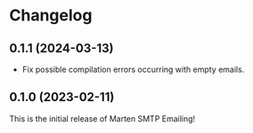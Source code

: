 # Changelog

## 0.1.1 (2024-03-13)

* Fix possible compilation errors occurring with empty emails.

## 0.1.0 (2023-02-11)

This is the initial release of Marten SMTP Emailing!
